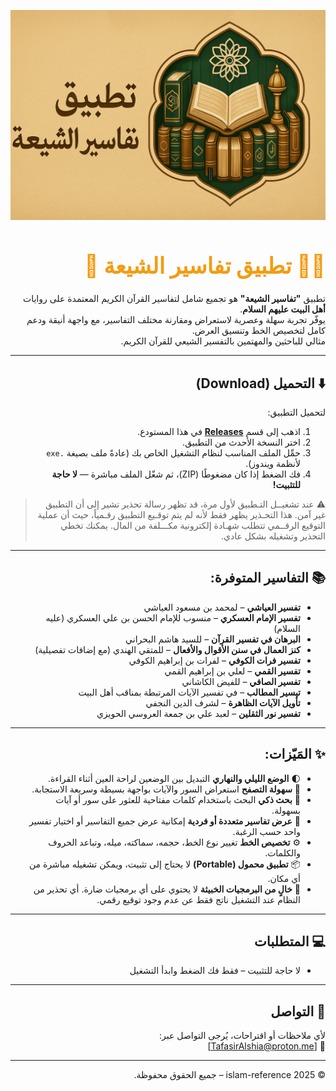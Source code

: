 <div dir="rtl">
<p align="center">
  <img src="assets/banner.png" alt="تطبيق تفاسير الشيعة">
</p>

<h1 dir="rtl" style="color:#f39c12; font-size:2.5em;"> 🌟📘 تطبيق تفاسير الشيعة 🌟</h1>


تطبيق **"تفاسير الشيعة"** هو تجميع شامل لتفاسير القرآن الكريم المعتمدة على روايات **أهل البيت عليهم السلام**.  
يوفّر تجربة سهلة وعصرية لاستعراض ومقارنة مختلف التفاسير، مع واجهة أنيقة ودعم كامل لتخصيص الخط وتنسيق العرض.  
مثالي للباحثين والمهتمين بالتفسير الشيعي للقرآن الكريم.

---

## ⬇️ التحميل (Download)

لتحميل التطبيق:

1. اذهب إلى قسم **[Releases](../../releases)** في هذا المستودع.
2. اختر النسخة الأحدث من التطبيق.
3. حمِّل الملف المناسب لنظام التشغيل الخاص بك (عادةً ملف بصيغة `.exe` لأنظمة ويندوز).
4. فك الضغط إذا كان مضغوطًا (ZIP)، ثم شغّل الملف مباشرة — **لا حاجة للتثبيت!**

> ⚠️ عند تشغيــل التـطبيق لأول مرة،
قد تظهر رسالة تحذير تشير إلى أن التطبيق غير آمن.
هذا التحـذير يظهر فقط لأنه لم يتم توقـيع التطبيق رقـمياً، حيث أن عملية التوقيع الرقــمي تتطلب شهـادة إلكترونية مكـــلفة من المال.
يمكنك تخطي التحذير وتشغيله بشكل عادي.

---

## 📚 التفاسير المتوفرة:

- **تفسير العياشي** – لمحمد بن مسعود العياشي  
- **تفسير الإمام العسكري** – منسوب للإمام الحسن بن علي العسكري (عليه السلام)  
- **البرهان في تفسير القرآن** – للسيد هاشم البحراني  
- **كنز العمال في سنن الأقوال والأفعال** – للمتقي الهندي (مع إضافات تفصيلية)  
- **تفسير فرات الكوفي** – لفرات بن إبراهيم الكوفي  
- **تفسير القمي** – لعلي بن إبراهيم القمي  
- **تفسير الصافي** – للفيض الكاشاني  
- **تيسير المطالب** – في تفسير الآيات المرتبطة بمناقب أهل البيت  
- **تأويل الآيات الظاهرة** – لشرف الدين النجفي  
- **تفسير نور الثقلين** – لعبد علي بن جمعة العروسي الحويزي  

---

## ✨ المَيّزات:

<div dir="rtl">

<ul>

<li>🌓 <strong>الوضع الليلي والنهاري</strong>  
التبديل بين الوضعين لراحة العين أثناء القراءة.</li>

<li>📖 <strong>سهولة التصفح</strong>  
استعراض السور والآيات بواجهة بسيطة وسريعة الاستجابة.</li>

<li>🔎 <strong>بحث ذكي</strong>  
البحث باستخدام كلمات مفتاحية للعثور على سور أو آيات بسهولة.</li>

<li>📝 <strong>عرض تفاسير متعددة أو فردية</strong>  
إمكانية عرض جميع التفاسير أو اختيار تفسير واحد حسب الرغبة.</li>

<li>⚙️ <strong>تخصيص الخط</strong>  
تغيير نوع الخط، حجمه، سماكته، ميله، وتباعد الحروف والكلمات.</li>

<li>📦 <strong>تطبيق محمول (Portable)</strong>  
لا يحتاج إلى تثبيت، ويمكن تشغيله مباشرة من أي مكان.</li>

<li>🔐 <strong>خالٍ من البرمجيات الخبيثة</strong>  
لا يحتوي على أي برمجيات ضارة. أي تحذير من النظام عند التشغيل ناتج فقط عن عدم وجود توقيع رقمي.</li>

</ul>

</div>

---

## 💻 المتطلبات


- لا حاجة للتثبيت – فقط فك الضغط وابدأ التشغيل

---

## 📩 التواصل

لأي ملاحظات أو اقتراحات، يُرجى التواصل عبر:  
📧 [TafasirAlshia@proton.me] 

---

© 2025 islam-reference – جميع الحقوق محفوظة.
</div>
